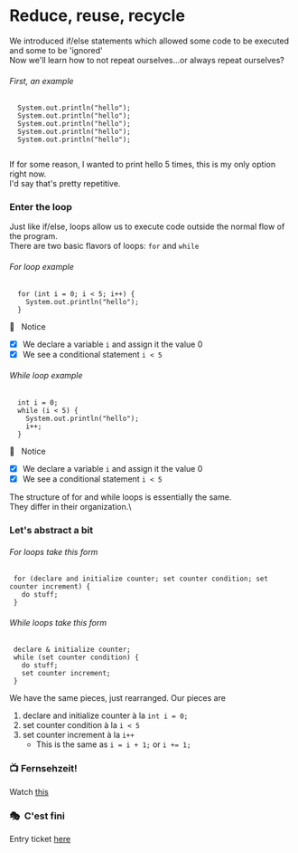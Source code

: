 # Reduce, reuse, recycle
We introduced if/else statements which allowed some code to be executed and some to be 'ignored'\
Now we'll learn how to not repeat ourselves...or always repeat ourselves?

###### First, an example
```
  System.out.println("hello");
  System.out.println("hello");
  System.out.println("hello");
  System.out.println("hello");
  System.out.println("hello");
  
```
If for some reason, I wanted to print hello 5 times, this is my only option right now.\
I'd say that's pretty repetitive.

### Enter the loop
Just  like if/else, loops allow us to execute code outside the normal flow of the program.\
There are two basic flavors of loops: `for` and `while`

###### For loop example
```
  for (int i = 0; i < 5; i++) {
    System.out.println("hello");
  }
```
:eyes: &nbsp; Notice
  - [x] We declare a variable `i` and assign it the value 0
  - [x] We see a conditional statement `i < 5`

###### While loop example
```
  int i = 0;
  while (i < 5) {
    System.out.println("hello");
    i++;
  }
```
:eyes: &nbsp; Notice
  - [x] We declare a variable `i` and assign it the value 0
  - [x] We see a conditional statement `i < 5`
 
 The structure of for and while loops is essentially the same.\
 They differ in their organization.\
 
 ### Let's abstract a bit
 ###### For loops take this form 
 ```
  for (declare and initialize counter; set counter condition; set counter increment) {
    do stuff;
  }
 ```
 ###### While loops take this form
 ```
  declare & initialize counter;
  while (set counter condition) {
    do stuff;
    set counter increment;
  }
 ```
 We have the same pieces, just rearranged.
 Our pieces are
  1. declare and initialize counter à la `int i = 0;`
  2. set counter condition à la `i < 5`
  3. set counter increment à la `i++`
      - This is the same as `i = i + 1;` or `i += 1;`
 
 ### :tv:&nbsp;Fernsehzeit!
 Watch [this](https://themadeiraschool.sharepoint.com/sites/IntrotoCS/Shared%20Documents/General/Videos/lesson10Video1.mov)
 
 ### :performing_arts:&nbsp; C'est fini
 Entry ticket [here](https://forms.office.com/Pages/ResponsePage.aspx?id=P9fbuiFvgkyZJ5ogeV5C0bXAAGShYuhAq0O_bKHZJnxUNzRLSE5QWjBVMzRYREJCMkFLTTE0TzZKTyQlQCN0PWcu)
 


